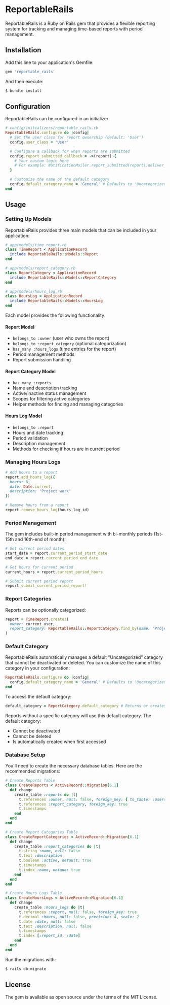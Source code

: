 # ReportableRails

ReportableRails is a Ruby on Rails gem that provides a flexible reporting system for tracking and managing time-based reports with period management.

## Installation

Add this line to your application's Gemfile:

```ruby
gem 'reportable_rails'
```

And then execute:

```bash
$ bundle install
```

## Configuration

ReportableRails can be configured in an initializer:

```ruby
# config/initializers/reportable_rails.rb
ReportableRails.configure do |config|
  # Set the user class for report ownership (default: 'User')
  config.user_class = 'User'

  # Configure a callback for when reports are submitted
  config.report_submitted_callback = ->(report) {
    # Your custom logic here
    # For example: NotificationMailer.report_submitted(report).deliver_later
  }

  # Customize the name of the default category
  config.default_category_name = 'General' # Defaults to 'Uncategorized'
end
```

## Usage

### Setting Up Models

ReportableRails provides three main models that can be included in your application:

```ruby
# app/models/time_report.rb
class TimeReport < ApplicationRecord
  include ReportableRails::Models::Report
end

# app/models/report_category.rb
class ReportCategory < ApplicationRecord
  include ReportableRails::Models::ReportCategory
end

# app/models/hours_log.rb
class HoursLog < ApplicationRecord
  include ReportableRails::Models::HoursLog
end
```

Each model provides the following functionality:

#### Report Model
- `belongs_to :owner` (user who owns the report)
- `belongs_to :report_category` (optional categorization)
- `has_many :hours_logs` (time entries for the report)
- Period management methods
- Report submission handling

#### Report Category Model
- `has_many :reports`
- Name and description tracking
- Active/inactive status management
- Scopes for filtering active categories
- Helper methods for finding and managing categories

#### Hours Log Model
- `belongs_to :report`
- Hours and date tracking
- Period validation
- Description management
- Methods for checking if hours are in current period

### Managing Hours Logs

```ruby
# Add hours to a report
report.add_hours_log({
  hours: 8,
  date: Date.current,
  description: 'Project work'
})

# Remove hours from a report
report.remove_hours_log(hours_log_id)
```

### Period Management

The gem includes built-in period management with bi-monthly periods (1st-15th and 16th-end of month):

```ruby
# Get current period dates
start_date = report.current_period_start_date
end_date = report.current_period_end_date

# Get hours for current period
current_hours = report.current_period_hours

# Submit current period report
report.submit_current_period_report!
```

### Report Categories

Reports can be optionally categorized:

```ruby
report = TimeReport.create!(
  owner: current_user,
  report_category: ReportableRails::ReportCategory.find_by(name: 'Project Work')
)
```

### Default Category

ReportableRails automatically manages a default "Uncategorized" category that cannot be deactivated or deleted. You can customize the name of this category in your configuration:

```ruby
ReportableRails.configure do |config|
  config.default_category_name = 'General' # Defaults to 'Uncategorized'
end
```

To access the default category:

```ruby
default_category = ReportCategory.default_category # Returns or creates the default category
```

Reports without a specific category will use this default category. The default category:
- Cannot be deactivated
- Cannot be deleted
- Is automatically created when first accessed

### Database Setup

You'll need to create the necessary database tables. Here are the recommended migrations:

```ruby
# Create Reports Table
class CreateReports < ActiveRecord::Migration[6.1]
  def change
    create_table :reports do |t|
      t.references :owner, null: false, foreign_key: { to_table: :users }
      t.references :report_category, foreign_key: true
      t.timestamps
    end
  end
end

# Create Report Categories Table
class CreateReportCategories < ActiveRecord::Migration[6.1]
  def change
    create_table :report_categories do |t|
      t.string :name, null: false
      t.text :description
      t.boolean :active, default: true
      t.timestamps
      t.index :name, unique: true
    end
  end
end

# Create Hours Logs Table
class CreateHoursLogs < ActiveRecord::Migration[6.1]
  def change
    create_table :hours_logs do |t|
      t.references :report, null: false, foreign_key: true
      t.decimal :hours, null: false, precision: 4, scale: 2
      t.date :date, null: false
      t.text :description, null: false
      t.timestamps
      t.index [:report_id, :date]
    end
  end
end
```

Run the migrations with:

```bash
$ rails db:migrate
```

## License

The gem is available as open source under the terms of the MIT License.
